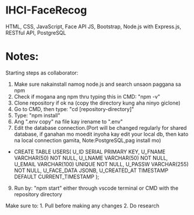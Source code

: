 # IHCI-FaceRecog

HTML, CSS, JavaScript, Face API JS, Bootstrap,
Node.js with Express.js, RESTful API, PostgreSQL


# Notes:
Starting steps as collaborator:
 1. Make sure nakainstall namog node.js and search unsaon paggana sa npm
 2. Check if mogana ang npm thru typing this in CMD: "npm -v"
 3. Clone repository if ok na (copy the directory kung aha ninyo giclone)
 4. Go to CMD, then type: "cd [repository-directory]"
 5. Type: "npm install"
 6. Ang ".env copy" na file kay irename to ".env"
 7. Edit the database connection.(Port will be changed regularly for shared database, if ganahan mo moedit inyoha kay edit your local db, then kato na local connection gamita, Note:PostgreSQL,pag install mo)
  -  CREATE TABLE USERS(
     U_ID SERIAL PRIMARY KEY,
     U_FNAME VARCHAR(50) NOT NULL,
  	 U_LNAME VARCHAR(50) NOT NULL,
     U_EMAIL VARCHAR(100) UNIQUE NOT NULL,
     U_PASSW VARCHAR(255) NOT NULL,
     U_FACE_DATA JSONB,
     U_CREATED_AT TIMESTAMP DEFAULT CURRENT_TIMESTAMP
     );
 9. Run by: "npm start" either through vscode terminal or CMD with the repository directory

Make sure to:
    1. Pull before making any changes
    2. Do research
